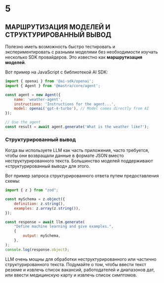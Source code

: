 # 5  
## МАРШРУТИЗАЦИЯ МОДЕЛЕЙ И СТРУКТУРИРОВАННЫЙ ВЫВОД

Полезно иметь возможность быстро тестировать и экспериментировать с разными моделями без необходимости изучать несколько SDK провайдеров. Это известно как **маршрутизация моделей**.

Вот пример на JavaScript с библиотекой AI SDK:

```javascript
import { openai } from '@ai-sdk/openai';
import { Agent } from '@mastra/core/agent';

const agent = new Agent({
    name: 'weather-agent',
    instructions: 'Instructions for the agent...',
    model: openai('gpt-4-turbo'), // Model comes directly from AI
});

// Use the agent
const result = await agent.generate('What is the weather like?');
```

### **Структурированный вывод**

Когда вы используете LLM как часть приложения, часто требуется, чтобы они возвращали данные в формате JSON вместо неструктурированного текста. Большинство моделей поддерживают «структурированный вывод» для этого.

Вот пример запроса структурированного ответа путем предоставления схемы:

```javascript
import { z } from "zod";

const mySchema = z.object({
    definition: z.string(),
    examples: z.array(z.string()),
});

const response = await llm.generate(
    "Define machine learning and give examples.",
    {
        output: mySchema,
    },
);
console.log(response.object);
```

LLM очень мощны для обработки неструктурированного или частично структурированного текста. Подумайте о том, чтобы ввести текст резюме и извлечь список вакансий, работодателей и диапазонов дат, или ввести медицинскую карту и извлечь список симптомов.
